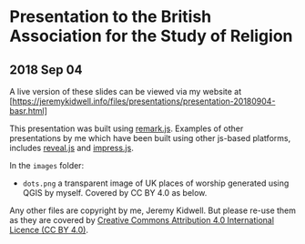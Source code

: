 # Presentation to the British Association for the Study of Religion
## 2018 Sep 04

A live version of these slides can be viewed via my website at [https://jeremykidwell.info/files/presentations/presentation-20180904-basr.html]

This presentation was built using [remark.js](https://github.com/gnab/remark). Examples of other presentations by me which have been built using other js-based platforms, includes [reveal.js](https://github.com/kidwellj/presentation-20170913-employability) and [impress.js](https://github.com/kidwellj/presentation-20170120-comm_anchors).

In the `images` folder:

* `dots.png` a transparent image of UK places of worship generated using QGIS by myself. Covered by CC BY 4.0 as below.

Any other files are copyright by me, Jeremy Kidwell. But please re-use them as they are covered by [Creative Commons Attribution 4.0 International Licence (CC BY 4.0)](http://creativecommons.org/licenses/by/4.0).